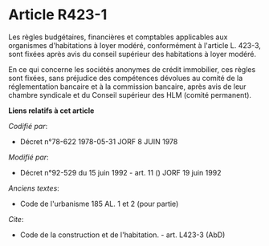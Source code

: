 # Article R423-1

Les règles budgétaires, financières et comptables applicables aux organismes d'habitations à loyer modéré, conformément à
l'article L. 423-3, sont fixées après avis du conseil supérieur des habitations à loyer modéré.

En ce qui concerne les sociétés anonymes de crédit immobilier, ces règles sont fixées, sans préjudice des compétences
dévolues au comité de la réglementation bancaire et à la commission bancaire, après avis de leur chambre syndicale et du
Conseil supérieur des HLM (comité permanent).

**Liens relatifs à cet article**

_Codifié par_:

  - Décret n°78-622 1978-05-31 JORF 8 JUIN 1978

_Modifié par_:

  - Décret n°92-529 du 15 juin 1992 - art. 11 () JORF 19 juin 1992

_Anciens textes_:

  - Code de l'urbanisme 185 AL. 1 et 2 (pour partie)

_Cite_:

  - Code de la construction et de l'habitation. - art. L423-3 (AbD)
